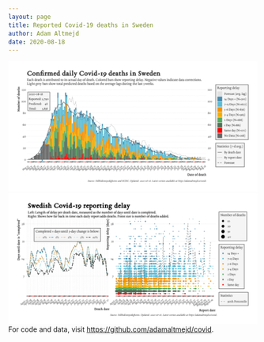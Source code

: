 ```yaml
---
layout: page
title: Reported Covid-19 deaths in Sweden
author: Adam Altmejd
date: 2020-08-18
---
```


![Graph of Swedish Covid-19 deaths with reporting delay.](deaths_lag_sweden_2020-08-18.png "Swedish Covid-19 deaths.")
![Graph of Swedish Covid-19 reporting delay in daily deaths.](lag_trend_sweden_2020-08-18.png "Trend in Swedish Covid-19 mortality reporting delay.")
For code and data, visit <https://github.com/adamaltmejd/covid>.
